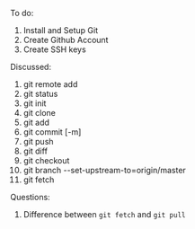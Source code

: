 To do:
1. Install and Setup Git
2. Create Github Account
3. Create SSH keys

Discussed:
1. git remote add
2. git status
3. git init
4. git clone
5. git add
6. git commit [-m]
7. git push
8. git diff
9. git checkout
10. git branch --set-upstream-to=origin/master
11. git fetch

Questions:
1. Difference between `git fetch` and `git pull`
